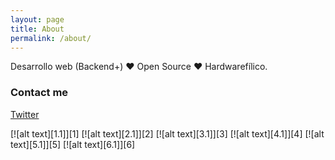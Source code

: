 ```yaml
---
layout: page
title: About
permalink: /about/
---
```


Desarrollo web (Backend+) ❤️ Open Source ❤️ Hardwarefílico.


### Contact me
[Twitter](https://twitter.com/Charlybs_)

<!-- Please don't remove this: Grab your social icons from https://github.com/carlsednaoui/gitsocial -->

<!-- display the social media buttons in your README -->

[![alt text][1.1]][1]
[![alt text][2.1]][2]
[![alt text][3.1]][3]
[![alt text][4.1]][4]
[![alt text][5.1]][5]
[![alt text][6.1]][6]


<!-- links to social media icons -->
<!-- no need to change these -->

